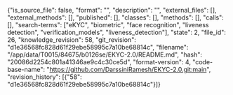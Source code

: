 {"is_source_file": false, "format": "", "description": "", "external_files": [], "external_methods": [], "published": [], "classes": [], "methods": [], "calls": [], "search-terms": ["eKYC", "biometric", "face recognition", "liveness detection", "verification_models", "liveness_detection"], "state": 2, "file_id": 26, "knowledge_revision": 58, "git_revision": "d1e36568fc828d61f29ebe58995c7a10be68814c", "filename": "/app/data/T0015/84675/b0126se/EKYC-2.0/README.md", "hash": "20086d2254c801a41346ae9c4c30ce5d", "format-version": 4, "code-base-name": "https://github.com/DarssiniRamesh/EKYC-2.0.git:main", "revision_history": [{"58": "d1e36568fc828d61f29ebe58995c7a10be68814c"}]}